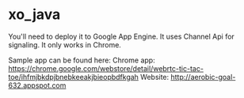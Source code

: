 xo_java
=======

You'll need to deploy it to Google App Engine. It uses Channel Api for signaling.
It only works in Chrome.

Sample app can be found here:
Chrome app: https://chrome.google.com/webstore/detail/webrtc-tic-tac-toe/ihfmjbkdpjbnebkeeakjbieopbdfkgah
Website: http://aerobic-goal-632.appspot.com
